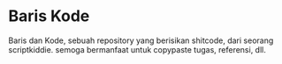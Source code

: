 # Baris Kode

Baris dan Kode, sebuah repository yang berisikan shitcode, dari seorang scriptkiddie.
semoga bermanfaat untuk copypaste tugas, referensi, dll.
